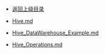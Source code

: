 - [返回上级目录](../)

- [Hive.md](Hive.md)
- [Hive_DataWarehouse_Example.md](Hive_DataWarehouse_Example.md)
- [Hive_Operations.md](Hive_Operations.md)